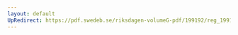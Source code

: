 ```yaml
---
layout: default
UpRedirect: https://pdf.swedeb.se/riksdagen-volumeG-pdf/199192/reg_199192/reg_199192_1062.pdf
---
```

